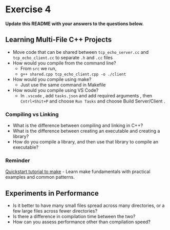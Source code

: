 # Exercise 4

**Update this README with your answers to the questions below.**

## Learning Multi-File C++ Projects

- Move code that can be shared between `tcp_echo_server.cc` and 
  `tcp_echo_client.cc` to separate `.h` and `.cc` files
- How would you compile from the command line?
  - From `src` we run, 
  -   `g++ shared.cpp tcp_echo_client.cpp -o ./client `
- How would you compile using make?
  - Just use the same command in Makefile
- How would you compile using VS Code?
  - In `.vscode` , add `tasks.json` and add required arguments , then `Cntrl+Shit+P` and choose `Run Tasks` and choose Build Server/Client .

### Compiling vs Linking

- What is the difference between compiling and linking in C++?
- What is the difference between creating an executable and creating a 
  library?
- How do you compile a library, and then use that library to compile an
  executable?

### Reminder 
[Quickstart tutorial to make](https://makefiletutorial.com/) - Learn make 
fundamentals with practical examples and common patterns.

## Experiments in Performance

- Is it better to have many small files spread across many directories, or
  a few large files across fewer directories?
- Is there a difference in compilation time between the two?
- How can you assess performance other than compilation speed?